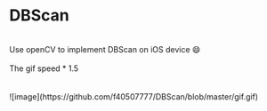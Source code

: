 # DBScan
<br>
Use openCV to implement DBScan on iOS device 😄<br>
<br>
The gif speed * 1.5<br>
<br>
<br>
![image](https://github.com/f40507777/DBScan/blob/master/gif.gif)
<br>

